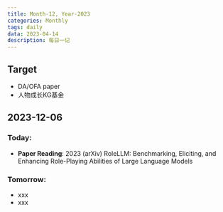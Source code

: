 ```yaml
---
title: Month-12, Year-2023
categories: Monthly
tags: daily
data: 2023-04-14
description: 每日一记
---
```


## Target
* DA/OFA paper
* 人物成长KG基金

## 2023-12-06
### Today:
* **Paper Reading**: 2023 (arXiv) RoleLLM: Benchmarking, Eliciting, and Enhancing Role-Playing Abilities of Large Language Models

### Tomorrow:
* xxx
* xxx